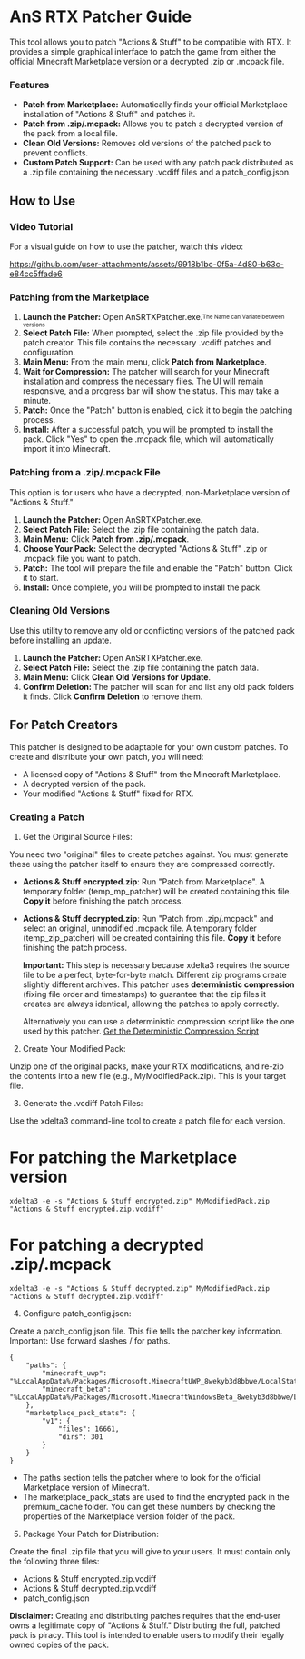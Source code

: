 # AnS RTX Patcher Guide

This tool allows you to patch "Actions & Stuff" to be compatible with RTX. It provides a simple graphical interface to patch the game from either the official Minecraft Marketplace version or a decrypted .zip or .mcpack file.


### Features



* **Patch from Marketplace:** Automatically finds your official Marketplace installation of "Actions & Stuff" and patches it.
* **Patch from .zip/.mcpack:** Allows you to patch a decrypted version of the pack from a local file.
* **Clean Old Versions:** Removes old versions of the patched pack to prevent conflicts.
* **Custom Patch Support:** Can be used with any patch pack distributed as a .zip file containing the necessary .vcdiff files and a patch_config.json.


## How to Use


### Video Tutorial

For a visual guide on how to use the patcher, watch this video:

https://github.com/user-attachments/assets/9918b1bc-0f5a-4d80-b63c-e84cc5ffade6



### Patching from the Marketplace



1. **Launch the Patcher:** Open AnSRTXPatcher.exe.<sup><sub>The Name can Variate between versions</sub></sup>
2. **Select Patch File:** When prompted, select the .zip file provided by the patch creator. This file contains the necessary .vcdiff patches and configuration.
3. **Main Menu:** From the main menu, click **Patch from Marketplace**.
4. **Wait for Compression:** The patcher will search for your Minecraft installation and compress the necessary files. The UI will remain responsive, and a progress bar will show the status. This may take a minute.
5. **Patch:** Once the "Patch" button is enabled, click it to begin the patching process.
6. **Install:** After a successful patch, you will be prompted to install the pack. Click "Yes" to open the .mcpack file, which will automatically import it into Minecraft.


### Patching from a .zip/.mcpack File

This option is for users who have a decrypted, non-Marketplace version of "Actions & Stuff."



1. **Launch the Patcher:** Open AnSRTXPatcher.exe.
2. **Select Patch File:** Select the .zip file containing the patch data.
3. **Main Menu:** Click **Patch from .zip/.mcpack**.
4. **Choose Your Pack:** Select the decrypted "Actions & Stuff" .zip or .mcpack file you want to patch.
5. **Patch:** The tool will prepare the file and enable the "Patch" button. Click it to start.
6. **Install:** Once complete, you will be prompted to install the pack.


### Cleaning Old Versions

Use this utility to remove any old or conflicting versions of the patched pack before installing an update.



1. **Launch the Patcher:** Open AnSRTXPatcher.exe.
2. **Select Patch File:** Select the .zip file containing the patch data.
3. **Main Menu:** Click **Clean Old Versions for Update**.
4. **Confirm Deletion:** The patcher will scan for and list any old pack folders it finds. Click **Confirm Deletion** to remove them.


## For Patch Creators

This patcher is designed to be adaptable for your own custom patches. To create and distribute your own patch, you will need:



* A licensed copy of "Actions & Stuff" from the Minecraft Marketplace.
* A decrypted version of the pack.
* Your modified "Actions & Stuff" fixed for RTX.


### Creating a Patch

1. Get the Original Source Files:

You need two "original" files to create patches against. You must generate these using the patcher itself to ensure they are compressed correctly.



* **Actions & Stuff encrypted.zip**: Run "Patch from Marketplace". A temporary folder (temp_mp_patcher) will be created containing this file. **Copy it** before finishing the patch process.
* **Actions & Stuff decrypted.zip**: Run "Patch from .zip/.mcpack" and select an original, unmodified .mcpack file. A temporary folder (temp_zip_patcher) will be created containing this file. **Copy it** before finishing the patch process.

    **Important:** This step is necessary because xdelta3 requires the source file to be a perfect, byte-for-byte match. Different zip programs create slightly different archives. This patcher uses **deterministic compression** (fixing file order and timestamps) to guarantee that the zip files it creates are always identical, allowing the patches to apply correctly.


    Alternatively you can use a deterministic compression script like the one used by this patcher. [Get the Deterministic Compression Script](https://github.com/Felix-Chaos/A-S-Minecraft-RTX-Community-Patcher/blob/main/tools/Folder%20Zip%20Determenistic/deterministic_zipper.py)

2. Create Your Modified Pack:

Unzip one of the original packs, make your RTX modifications, and re-zip the contents into a new file (e.g., MyModifiedPack.zip). This is your target file.

3. Generate the .vcdiff Patch Files:

Use the xdelta3 command-line tool to create a patch file for each version.

# For patching the Marketplace version 
`xdelta3 -e -s "Actions & Stuff encrypted.zip" MyModifiedPack.zip "Actions & Stuff encrypted.zip.vcdiff"` 
 
# For patching a decrypted .zip/.mcpack 
`xdelta3 -e -s "Actions & Stuff decrypted.zip" MyModifiedPack.zip "Actions & Stuff decrypted.zip.vcdiff"` 


4. Configure patch_config.json:

Create a patch_config.json file. This file tells the patcher key information. Important: Use forward slashes / for paths.
```
{ 
    "paths": { 
        "minecraft_uwp": "%LocalAppData%/Packages/Microsoft.MinecraftUWP_8wekyb3d8bbwe/LocalState", 
        "minecraft_beta": "%LocalAppData%/Packages/Microsoft.MinecraftWindowsBeta_8wekyb3d8bbwe/LocalState" 
    }, 
    "marketplace_pack_stats": { 
        "v1": { 
            "files": 16661, 
            "dirs": 301 
        } 
    } 
} 
```



* The paths section tells the patcher where to look for the official Marketplace version of Minecraft.
* The marketplace_pack_stats are used to find the encrypted pack in the premium_cache folder. You can get these numbers by checking the properties of the Marketplace version folder of the pack.

5. Package Your Patch for Distribution:

Create the final .zip file that you will give to your users. It must contain only the following three files:



* Actions & Stuff encrypted.zip.vcdiff
* Actions & Stuff decrypted.zip.vcdiff
* patch_config.json

**Disclaimer:** Creating and distributing patches requires that the end-user owns a legitimate copy of "Actions & Stuff." Distributing the full, patched pack is piracy. This tool is intended to enable users to modify their legally owned copies of the pack.
